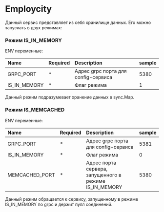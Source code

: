 # Employcity
Данный сервис представляет из себя хранилище данных. Его можно запускать в двух режимах:

### Режим IS_IN_MEMORY
ENV переменные:

| Name             | Required | Description                         | sample |
|:-----------------|:---------|:------------------------------------|:-------|
| GRPC_PORT        | *        | Адрес grpc порта для config-сервиса | 5380   |
| IS_IN_MEMORY     | *        | Флаг режима                         | 1      |

Данный режим подразумевает хранение данных в sync.Map.

### Режим IS_MEMCACHED
ENV переменные:

| Name             | Required | Description                                              | sample |
|:-----------------|:---------|:---------------------------------------------------------|:-------|
| GRPC_PORT        | *        | Адрес grpc порта для config-сервиса                      | 5381   |
| IS_IN_MEMORY     | *        | Флаг режима                                              | 0      |
| MEMCACHED_PORT   | *        | Адрес порта сервера, запущенного в режиме IS_IN_MEMORY   | 5380   |

Данный режим обращается к сервису, запущенному в режиме IS_IN_MEMORY по grpc и держит пулл соединений.